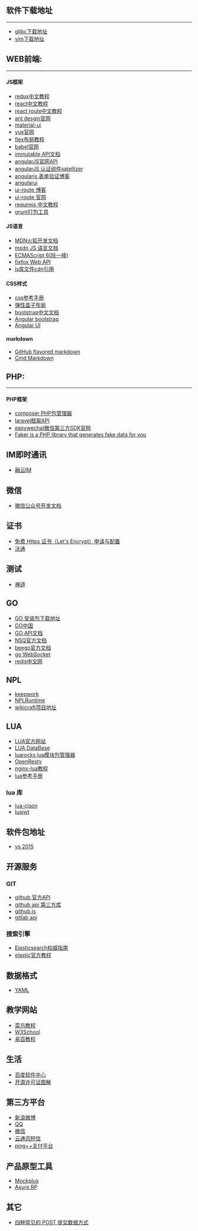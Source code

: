 ## 软件下载地址
---
* [glibc下载地址](http://mirror.hust.edu.cn/gnu/libc/)
* [vim下载地址](http://www.vim.org/download.php#pc)


## WEB前端:  
---
#### JS框架
* [redux中文教程](http://cn.redux.js.org/docs/react-redux/quick-start.html)
* [react中文教程](http://reactjs.cn/react/docs/getting-started.html)
* [react route中文教程](http://www.uprogrammer.cn/react-router-cn/docs/Introduction.html)
* [ant desgin官网](http://ant.design/)
* [material-ui](http://www.material-ui.com/#/)
* [vue官网](http://cn.vuejs.org)
* [flex布局教程](http://caibaojian.com/flexbox-guide.html)
* [babel官网](http://babeldev.dan.cx/)
* [immutable API文档](http://facebook.github.io/immutable-js/docs/#/Map)
* [angularJS官网API](https://docs.angularjs.org/api)
* [angularJS 认证组件satellizer](https://github.com/sahat/satellizer)
* [angularjs 表单验证博客](http://www.cnblogs.com/rohelm/p/4033513.html)
* [angularui](https://angular-ui.github.io/)
* [ui-route 博客](http://www.cnblogs.com/littlemonk/p/5500801.html)
* [ui-route 官网](https://ui-router.github.io/)
* [requirejs 中文教程](http://www.requirejs.cn/docs/download.html)
* [grunt打包工具](http://www.cnblogs.com/yexiaochai/p/3603389.html)

#### JS语言
* [MDN火狐开发文档](https://developer.mozilla.org/zh-CN/docs/Zones)
* [msdn JS 语言文档](https://msdn.microsoft.com/zh-cn/library/d1et7k7c(v=vs.94).aspx)
* [ECMAScript 6(阮一峰)](http://es6.ruanyifeng.com/#docs/intro)
* [fixfox Web API](https://developer.mozilla.org/en-US/docs/Web/API)
* [js库文件cdn引用](http://staticfile.org/)

#### CSS样式
* [css参考手册](http://www.css88.com/book/css/)
* [弹性盒子布局](http://www.ruanyifeng.com/blog/2015/07/flex-grammar.html?utm_source=tuicool)
* [bootstrap中文文档](http://v3.bootcss.com/)
* [Angular bootstrap](http://angular-ui.github.io/bootstrap/)
* [Angular UI](http://angular-ui.github.io/)


#### markdown
* [GitHub flavored markdown](https://help.github.com/categories/writing-on-github/)
* [Cmd Markdown](https://www.zybuluo.com/mdeditor)

## PHP:
---
#### PHP框架
* [composer PHP包管理器](http://docs.phpcomposer.com/)
* [laravel框架API](https://laravel.com/api/5.2/index.html)
* [easywechat微信第三方SDK官网](https://easywechat.org/)
* [Faker is a PHP library that generates fake data for you](https://github.com/fzaninotto/Faker)

IM即时通讯
--
* [融云IM](http://www.rongcloud.cn/docs/)

微信
--
* [微信公众号开发文档](https://mp.weixin.qq.com/wiki)

证书
--
* [免费 Https 证书（Let's Encrypt）申请与配置](https://keelii.github.io/2016/06/12/free-https-cert-lets-encrypt-apply-install/)
* [沃通](https://buy.wosign.com/)


测试
--
* [禅道](http://www.zentao.net/)


GO
--
* [GO 安装包下载地址](https://golang.org/dl/)
* [GO中国](http://www.golangtc.com)
* [GO API文档](http://docscn.studygolang.com/pkg/)
* [NSQ官方文档](http://nsq.io/overview/quick_start.html) 
* [beego官方文档](http://beego.me/docs/intro/)
* [go WebSocket](https://github.com/gorilla/websocket)
* [redis中文网](http://www.redis.net.cn/)


NPL 
--
* [keepwork](http://keepwork.com/)
* [NPLRuntime](https://github.com/LiXizhi/NPLRuntime/wiki)
* [wikicraft项目地址](https://github.com/tatfook/wikicraft)


LUA 
--
* [LUA官方网站](http://www.lua.org/pil/contents.html)
* [LUA DataBase](http://keplerproject.github.io/luasql)
* [luarocks lua模块包管理器](https://luarocks.org/)
* [OpenResty](https://openresty.org/cn)
* [nginx-lua教程](http://jinnianshilongnian.iteye.com/blog/2190344)
* [lua参考手册](http://www.runoob.com/manual/lua53doc/manual.html)

### lua 库
* [lua-cjson](https://www.kyne.com.au/~mark/software/lua-cjson-manual.html)
* [luajwt](https://github.com/x25/luajwt)

## 软件包地址
* [vs 2015](https://www.visualstudio.com/downloads/download-visual-studio-vs)


## 开源服务
### GIT
* [github 官方API](https://developer.github.com/v3/)
* [github api 第三方库](http://github-tools.github.io/github/)
* [github.js](http://michael.github.io/github/)
* [gitlab api](https://docs.gitlab.com/ce/api/README.html)


### 搜索引擎
* [Elasticsearch权威指南](https://es.xiaoleilu.com/)
* [elastic官方教程](https://www.elastic.co/guide/cn/elasticsearch/guide/current/foreword_id.html)


## 数据格式
* [YAML](http://www.ruanyifeng.com/blog/2016/07/yaml.html?f=tt)


## 教学网站
* [菜鸟教程](http://www.runoob.com/)
* [W3School](http://www.w3school.com.cn/)
* [易百教程](http://www.yiibai.com/)


## 生活
* [百度软件中心](http://rj.baidu.com/)
* [开源许可证图解](http://www.ruanyifeng.com/blog/2011/05/how_to_choose_free_software_licenses.html)


## 第三方平台
* [新浪微博](http://open.weibo.com/wiki/%E6%8E%88%E6%9D%83%E6%9C%BA%E5%88%B6)
* [QQ](http://wiki.open.qq.com/wiki/%E3%80%90QQ%E7%99%BB%E5%BD%95%E3%80%91%E5%BC%80%E5%8F%91%E6%94%BB%E7%95%A5_Server-side)
* [微信](https://open.weixin.qq.com/cgi-bin/showdocument?action=dir_list&t=resource/res_list&verify=1&id=open1419316505&token=c4e91eda47c4f6ab8d50af1c3867763d459e5d98&lang=zh_CN)
* [云通讯短信](http://www.yuntongxun.com/doc/rest/sms/3_2_2_3.html)
* [ping++支付平台](https://www.pingxx.com/docs/overview/flow/index)

## 产品原型工具
* [Mockplus](http://doc.mockplus.cn/)
* [Axure RP](https://www.axure.com.cn/)
  

## 其它
* [四种常见的 POST 提交数据方式](https://imququ.com/post/four-ways-to-post-data-in-http.html)
  
  
